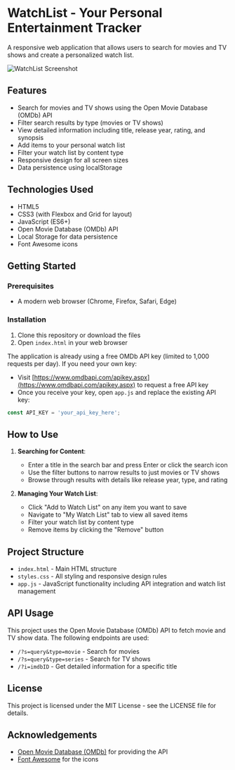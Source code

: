 # WatchList - Your Personal Entertainment Tracker

A responsive web application that allows users to search for movies and TV shows and create a personalized watch list.

![WatchList Screenshot](https://via.placeholder.com/800x400?text=WatchList+App+Screenshot)

## Features

- Search for movies and TV shows using the Open Movie Database (OMDb) API
- Filter search results by type (movies or TV shows)
- View detailed information including title, release year, rating, and synopsis
- Add items to your personal watch list
- Filter your watch list by content type
- Responsive design for all screen sizes
- Data persistence using localStorage

## Technologies Used

- HTML5
- CSS3 (with Flexbox and Grid for layout)
- JavaScript (ES6+)
- Open Movie Database (OMDb) API
- Local Storage for data persistence
- Font Awesome icons

## Getting Started

### Prerequisites

- A modern web browser (Chrome, Firefox, Safari, Edge)

### Installation

1. Clone this repository or download the files
2. Open `index.html` in your web browser

The application is already using a free OMDb API key (limited to 1,000 requests per day). If you need your own key:
- Visit [https://www.omdbapi.com/apikey.aspx](https://www.omdbapi.com/apikey.aspx) to request a free API key
- Once you receive your key, open `app.js` and replace the existing API key:

```javascript
const API_KEY = 'your_api_key_here';
```

## How to Use

1. **Searching for Content**:
   - Enter a title in the search bar and press Enter or click the search icon
   - Use the filter buttons to narrow results to just movies or TV shows
   - Browse through results with details like release year, type, and rating

2. **Managing Your Watch List**:
   - Click "Add to Watch List" on any item you want to save
   - Navigate to "My Watch List" tab to view all saved items
   - Filter your watch list by content type
   - Remove items by clicking the "Remove" button

## Project Structure

- `index.html` - Main HTML structure
- `styles.css` - All styling and responsive design rules
- `app.js` - JavaScript functionality including API integration and watch list management

## API Usage

This project uses the Open Movie Database (OMDb) API to fetch movie and TV show data. The following endpoints are used:

- `/?s=query&type=movie` - Search for movies
- `/?s=query&type=series` - Search for TV shows
- `/?i=imdbID` - Get detailed information for a specific title

## License

This project is licensed under the MIT License - see the LICENSE file for details.

## Acknowledgements

- [Open Movie Database (OMDb)](https://www.omdbapi.com/) for providing the API
- [Font Awesome](https://fontawesome.com/) for the icons 
